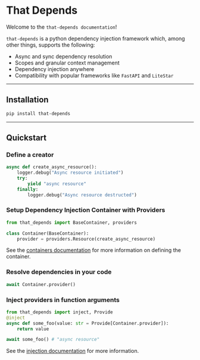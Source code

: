 # That Depends

Welcome to the `that-depends documentation`!

`that-depends` is a python dependency injection framework which, among other things,
supports the following:
- Async and sync dependency resolution
- Scopes and granular context management
- Dependency injection anywhere
- Compatibility with popular frameworks like `FastAPI` and `LiteStar`

---

## Installation

```bash
pip install that-depends
```

---

## Quickstart

### Define a creator
```python
async def create_async_resource():
    logger.debug("Async resource initiated")
    try:
        yield "async resource"
    finally:
        logger.debug("Async resource destructed")
```

### Setup Dependency Injection Container with Providers
```python
from that_depends import BaseContainer, providers

class Container(BaseContainer):
    provider = providers.Resource(create_async_resource)
```

See the [containers documentation](introduction/ioc-container.md) for more information on defining the container.

### Resolve dependencies in your code
```python
await Container.provider()
```

### Inject providers in function arguments
```python
from that_depends import inject, Provide
@inject
async def some_foo(value: str = Provide[Container.provider]):
    return value

await some_foo() # "async resource"
```

See the [injection documentation](introduction/injection.md) for more information.
